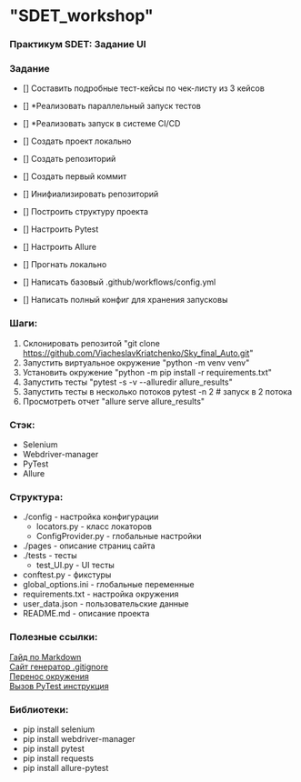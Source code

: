 # "SDET_workshop"
### Практикум SDET: Задание UI
### Задание

- [] Составить подробные тест-кейсы по чек-листу из 3 кейсов
- [] *Реализовать параллельный запуск тестов
- [] *Реализовать запуск в системе CI/CD  
  
- [] Создать проект локально
- [] Создать репозиторий
- [] Создать первый коммит
- [] Инифиализировать репозиторий
- [] Построить структуру проекта
- [] Настроить Pytest
- [] Настроить Allure
- [] Прогнать локально
- [] Написать базовый .github/workflows/config.yml
- [] Написать полный конфиг для хранения запусковы

### Шаги:
1. Склонировать репозитой "git clone https://github.com/ViacheslavKriatchenko/Sky_final_Auto.git"
2. Запустить виртуальное окружение "python -m venv venv"
3. Установить окружение "python -m pip install -r requirements.txt"
4. Запустить тесты "pytest -s -v --alluredir allure_results"
5. Запустить тесты в несколько потоков pytest -n 2  # запуск в 2 потока
6. Просмотреть отчет "allure serve allure_results"

### Стэк:
- Selenium
- Webdriver-manager
- PyTest
- Allure

### Структура:
- ./config - настройка конфигурации
    - locators.py - класс локаторов
    - ConfigProvider.py - глобальные настройки
- ./pages - описание страниц сайта
- ./tests - тесты
    - test_UI.py - UI тесты
- conftest.py - фикстуры
- global_options.ini - глобальные переменные
- requirements.txt - настройка окружения
- user_data.json - пользовательские данные
- README.md - описание проекта

### Полезные ссылки:
[Гайд по Markdown](https://www.markdownguide.org/basic-syntax/)  
[Сайт генератор .gitignore](https://www.toptal.com/developers/gitignore)  
[Перенос окружения](https://pip.pypa.io/en/stable/cli/pip_freeze/)  
[Вызов PyTest инструкция](https://pytest-docs-ru.readthedocs.io/ru/latest/usage.html)

### Библиотеки:
- pip install selenium
- pip install webdriver-manager
- pip install pytest
- pip install requests
- pip install allure-pytest